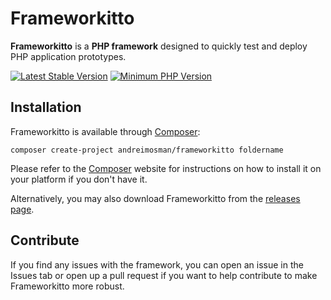 # Frameworkitto

**Frameworkitto** is a **PHP framework** designed to quickly test and deploy PHP application prototypes.

[![Latest Stable Version](https://img.shields.io/packagist/v/andreimosman/frameworkitto.svg?style=flat-square)](https://packagist.org/packages/andreimosman/frameworkitto)
[![Minimum PHP Version](https://img.shields.io/badge/php-%3E%3D%205.3-8892BF.svg?style=flat-square)](https://php.net/)

## Installation

Frameworkitto is available through [Composer](https://getcomposer.org/):
```
composer create-project andreimosman/frameworkitto foldername
```
Please refer to the [Composer](https://getcomposer.org/) website for instructions on how to install it on your platform if you don't have it.

Alternatively, you may also download Frameworkitto from the [releases page](https://github.com/andreimosman/frameworkitto/releases).

## Contribute

If you find any issues with the framework, you can open an issue in the Issues tab or open up a pull request if you want to help contribute to make Frameworkitto more robust.
